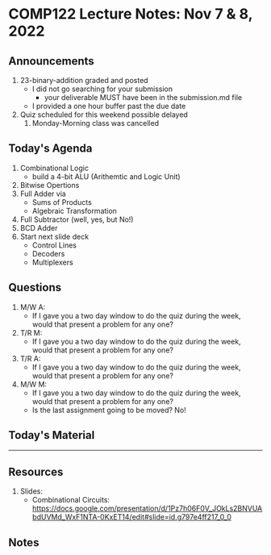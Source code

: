 # COMP122 Lecture Notes: Nov 7 & 8, 2022

## Announcements
   1. 23-binary-addition graded and posted
      - I did not go searching for your submission
        - your deliverable MUST have been in the submission.md file
      - I provided a one hour buffer past the due date
   1. Quiz scheduled for this weekend possible delayed
      1. Monday-Morning class was cancelled

## Today's Agenda
   1. Combinational Logic
      - build a 4-bit ALU (Arithemtic and Logic Unit)
   1. Bitwise Opertions
   1. Full Adder via 
      - Sums of Products
      - Algebraic Transformation 
   1. Full Subtractor (well, yes, but No!)
   1. BCD Adder
   1. Start next slide deck
      - Control Lines
      - Decoders
      - Multiplexers

## Questions
   1. M/W A:
      - If I gave you a two day window to do the quiz during the week, would that present a problem for any one?
   1. T/R M: 
      - If I gave you a two day window to do the quiz during the week, would that present a problem for any one?
   1. T/R A:
      - If I gave you a two day window to do the quiz during the week, would that present a problem for any one?
   1. M/W M: 
      - If I gave you a two day window to do the quiz during the week, would that present a problem for any one?
      - Is the last assignment going to be moved? No!

## Today's Material



---
## Resources
   1. Slides:
      * Combinational Circuits: https://docs.google.com/presentation/d/1Pz7h06F0V_JOkLs2BNVUAbdUVMd_WxF1NTA-0KxET14/edit#slide=id.g797e4ff217_0_0



## Notes
